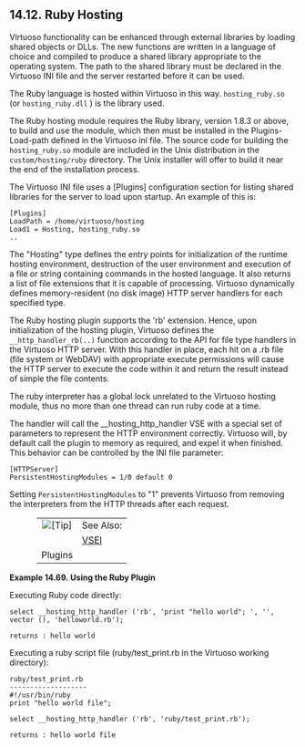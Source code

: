 <div id="rubyhosting" class="section">

<div class="titlepage">

<div>

<div>

## 14.12. Ruby Hosting

</div>

</div>

</div>

Virtuoso functionality can be enhanced through external libraries by
loading shared objects or DLLs. The new functions are written in a
language of choice and compiled to produce a shared library appropriate
to the operating system. The path to the shared library must be declared
in the Virtuoso INI file and the server restarted before it can be used.

The Ruby language is hosted within Virtuoso in this way.
`hosting_ruby.so` (or `hosting_ruby.dll` ) is the library used.

The Ruby hosting module requires the Ruby library, version 1.8.3 or
above, to build and use the module, which then must be installed in the
Plugins-Load-path defined in the Virtuoso ini file. The source code for
building the `hosting_ruby.so` module are included in the Unix
distribution in the `custom/hosting/ruby` directory. The Unix installer
will offer to build it near the end of the installation process.

The Virtuoso INI file uses a \[Plugins\] configuration section for
listing shared libraries for the server to load upon startup. An example
of this is:

``` programlisting
[Plugins]
LoadPath = /home/virtuoso/hosting
Load1 = Hosting, hosting_ruby.so
..
```

The "Hosting" type defines the entry points for initialization of the
runtime hosting environment, destruction of the user environment and
execution of a file or string containing commands in the hosted
language. It also returns a list of file extensions that it is capable
of processing. Virtuoso dynamically defines memory-resident (no disk
image) HTTP server handlers for each specified type.

The Ruby hosting plugin supports the 'rb' extension. Hence, upon
initialization of the hosting plugin, Virtuoso defines the
`__http_handler_rb(..)` function according to the API for file type
handlers in the Virtuoso HTTP server. With this handler in place, each
hit on a .rb file (file system or WebDAV) with appropriate execute
permissions will cause the HTTP server to execute the code within it and
return the result instead of simple the file contents.

The ruby interpreter has a global lock unrelated to the Virtuoso hosting
module, thus no more than one thread can run ruby code at a time.

The handler will call the \_\_hosting_http_handler VSE with a special
set of parameters to represent the HTTP environment correctly. Virtuoso
will, by default call the plugin to memory as required, and expel it
when finished. This behavior can be controlled by the INI file
parameter:

``` programlisting
[HTTPServer]
PersistentHostingModules = 1/0 default 0
```

Setting `PersistentHostingModules` to "1" prevents Virtuoso from
removing the interpreters from the HTTP threads after each request.

<div class="tip" style="margin-left: 0.5in; margin-right: 0.5in;">

|                            |                                                                        |
|:--------------------------:|:-----------------------------------------------------------------------|
| ![\[Tip\]](images/tip.png) | See Also:                                                              |
|                            | <a href="vseplugins.html" class="link" title="18.6. VSEI Plugins">VSEI 
                              Plugins</a>                                                             |

</div>

<div id="ex_hostingsharedobjectspy_01" class="example">

**Example 14.69. Using the Ruby Plugin**

<div class="example-contents">

Executing Ruby code directly:

``` programlisting
select __hosting_http_handler ('rb', 'print "hello world"; ', '', vector (), 'helloworld.rb');
```

``` programlisting
returns : hello world
```

Executing a ruby script file (ruby/test_print.rb in the Virtuoso working
directory):

``` programlisting
ruby/test_print.rb
-------------------
#!/usr/bin/ruby
print "hello world file";
```

``` programlisting
select __hosting_http_handler ('rb', 'ruby/test_print.rb');
```

``` programlisting
returns : hello world file
```

</div>

</div>

  

</div>
